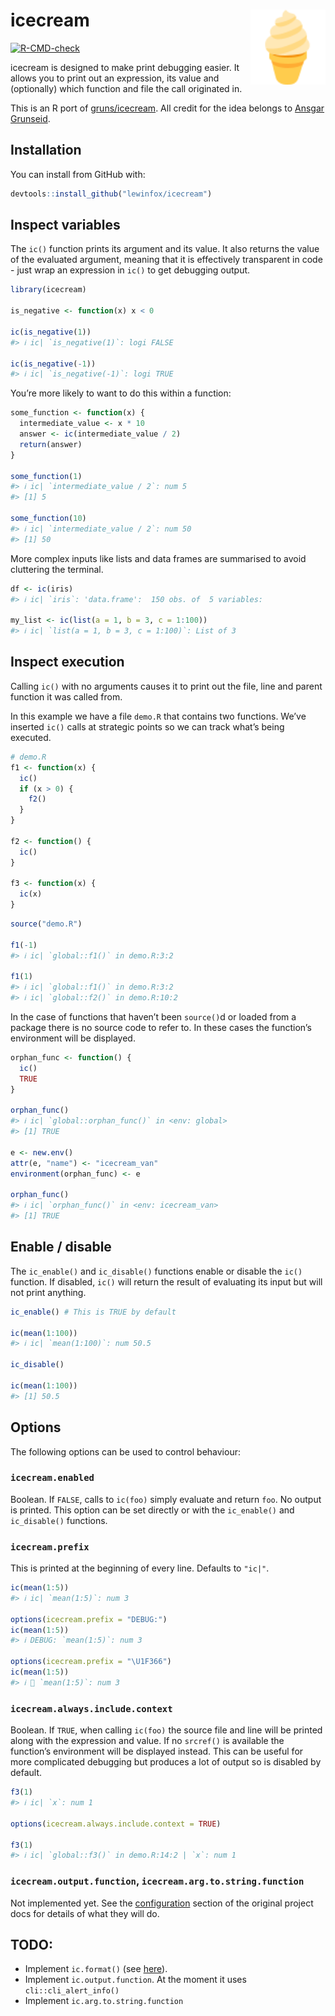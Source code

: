 
<!-- README.md is generated from README.Rmd. Please edit that file -->

# icecream <img src="man/figures/logo.svg" align="right" width="120" />

<!-- badges: start -->

[![R-CMD-check](https://github.com/lewinfox/icecream/actions/workflows/check-standard/badge.svg)](https://github.com/lewinfox/icecream/actions)
<!-- badges: end -->

icecream is designed to make print debugging easier. It allows you to
print out an expression, its value and (optionally) which function and
file the call originated in.

This is an R port of
[gruns/icecream](https://github.com/gruns/icecream). All credit for the
idea belongs to [Ansgar Grunseid](https://github.com/gruns).

## Installation

You can install from GitHub with:

``` r
devtools::install_github("lewinfox/icecream")
```

## Inspect variables

The `ic()` function prints its argument and its value. It also returns
the value of the evaluated argument, meaning that it is effectively
transparent in code - just wrap an expression in `ic()` to get debugging
output.

``` r
library(icecream)

is_negative <- function(x) x < 0

ic(is_negative(1))
#> ℹ ic| `is_negative(1)`: logi FALSE

ic(is_negative(-1))
#> ℹ ic| `is_negative(-1)`: logi TRUE
```

You’re more likely to want to do this within a function:

``` r
some_function <- function(x) {
  intermediate_value <- x * 10
  answer <- ic(intermediate_value / 2)
  return(answer)
}

some_function(1)
#> ℹ ic| `intermediate_value / 2`: num 5
#> [1] 5

some_function(10)
#> ℹ ic| `intermediate_value / 2`: num 50
#> [1] 50
```

More complex inputs like lists and data frames are summarised to avoid
cluttering the terminal.

``` r
df <- ic(iris)
#> ℹ ic| `iris`: 'data.frame':  150 obs. of  5 variables:

my_list <- ic(list(a = 1, b = 3, c = 1:100))
#> ℹ ic| `list(a = 1, b = 3, c = 1:100)`: List of 3
```

## Inspect execution

Calling `ic()` with no arguments causes it to print out the file, line
and parent function it was called from.

In this example we have a file `demo.R` that contains two functions.
We’ve inserted `ic()` calls at strategic points so we can track what’s
being executed.

``` r
# demo.R
f1 <- function(x) {
  ic()
  if (x > 0) {
    f2()
  }
}

f2 <- function() {
  ic()
}

f3 <- function(x) {
  ic(x)
}
```

``` r
source("demo.R")

f1(-1)
#> ℹ ic| `global::f1()` in demo.R:3:2

f1(1)
#> ℹ ic| `global::f1()` in demo.R:3:2
#> ℹ ic| `global::f2()` in demo.R:10:2
```

In the case of functions that haven’t been `source()`d or loaded from a
package there is no source code to refer to. In these cases the
function’s environment will be displayed.

``` r
orphan_func <- function() {
  ic()
  TRUE
}

orphan_func()
#> ℹ ic| `global::orphan_func()` in <env: global>
#> [1] TRUE

e <- new.env()
attr(e, "name") <- "icecream_van"
environment(orphan_func) <- e

orphan_func()
#> ℹ ic| `orphan_func()` in <env: icecream_van>
#> [1] TRUE
```

## Enable / disable

The `ic_enable()` and `ic_disable()` functions enable or disable the
`ic()` function. If disabled, `ic()` will return the result of
evaluating its input but will not print anything.

``` r
ic_enable() # This is TRUE by default

ic(mean(1:100))
#> ℹ ic| `mean(1:100)`: num 50.5

ic_disable()

ic(mean(1:100))
#> [1] 50.5
```

## Options

The following options can be used to control behaviour:

### `icecream.enabled`

Boolean. If `FALSE`, calls to `ic(foo)` simply evaluate and return
`foo`. No output is printed. This option can be set directly or with the
`ic_enable()` and `ic_disable()` functions.

### `icecream.prefix`

This is printed at the beginning of every line. Defaults to `"ic|"`.

``` r
ic(mean(1:5))
#> ℹ ic| `mean(1:5)`: num 3

options(icecream.prefix = "DEBUG:")
ic(mean(1:5))
#> ℹ DEBUG: `mean(1:5)`: num 3

options(icecream.prefix = "\U1F366")
ic(mean(1:5))
#> ℹ 🍦 `mean(1:5)`: num 3
```

### `icecream.always.include.context`

Boolean. If `TRUE`, when calling `ic(foo)` the source file and line will
be printed along with the expression and value. If no `srcref()` is
available the function’s environment will be displayed instead. This can
be useful for more complicated debugging but produces a lot of output so
is disabled by default.

``` r
f3(1)
#> ℹ ic| `x`: num 1

options(icecream.always.include.context = TRUE)

f3(1)
#> ℹ ic| `global::f3()` in demo.R:14:2 | `x`: num 1
```

### `icecream.output.function`, `icecream.arg.to.string.function`

Not implemented yet. See the
[configuration](https://github.com/gruns/icecream#configuration) section
of the original project docs for details of what they will do.

## TODO:

  - Implement `ic.format()` (see
    [here](https://github.com/gruns/icecream#miscellaneous)).
  - Implement `ic.output.function`. At the moment it uses
    `cli::cli_alert_info()`
  - Implement `ic.arg.to.string.function`
